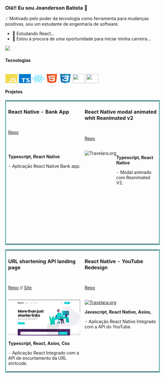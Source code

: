 ### Olá!! Eu sou Joanderson Batista 👋

💡 Motivado pelo poder da tecnologia como ferramenta para mudanças positivas, sou um estudante de engenharia de software.
- 🌱 Estudando React...
- 👯 Estou à procura de uma oportunidade para iniciar minha carreira...

<a target="_blank" href="https://api.whatsapp.com/send?phone=5511993747417&text=Ol%C3%A1!!">
<img src="https://img.shields.io/badge/WhatsApp-25D366?style=for-the-badge&logo=whatsapp&logoColor=white"/>	
</a>

#### Tecnologias

<div style="display: inline_block"><br>
  <img align="center" alt="" height="30" width="40" src="https://raw.githubusercontent.com/devicons/devicon/master/icons/javascript/javascript-plain.svg">
  <img align="center" alt="" height="30" width="40" src="https://raw.githubusercontent.com/devicons/devicon/master/icons/typescript/typescript-plain.svg">
  <img align="center" alt="" height="30" width="40" src="https://raw.githubusercontent.com/devicons/devicon/master/icons/react/react-original.svg">
  <img align="center" alt="" height="30" width="40" src="https://raw.githubusercontent.com/devicons/devicon/master/icons/html5/html5-original.svg">
  <img align="center" alt="" height="30" width="40" src="https://raw.githubusercontent.com/devicons/devicon/master/icons/css3/css3-original.svg">
  <img align="center" alt="" height="30" width="40" src="https://cdn.jsdelivr.net/gh/devicons/devicon/icons/nodejs/nodejs-original.svg">
  <img align="center" alt="" height="30" width="40" src="https://cdn.jsdelivr.net/gh/devicons/devicon/icons/mysql/mysql-original.svg">
</div>

#### Projetos

<table bordercolor="#66b2b2">
	
  <tr>
    <td width="33%" valign="top">
      <h3>React Native - Bank App</h3>
        <br />
        <p><a target="_blank" href="https://github.com/joandersonbatista/react-native-bank-app/">Repo</a> </p>
        <br />
        <a target="_blank" href="https://github.com/joandersonbatista/react-native-bank-app/">
            <img src="https://github.com/joandersonbatista/react-native-bank-app/blob/main/screenShots/designGif.gif" width="100%" alt=""/>
        </a>
			<p><strong>Typescript, React Native</strong></p>
        <p> - Aplicação React Native Bank app.</p>
    </td>
		<td width="33%" valign="top">
      <h3>React Native modal animated whit Reanimated v2</h3>
        <br />
        <p><a target="_blank" href="https://github.com/joandersonbatista/react-native-animated-modal">Repo</a></p>
        <br />
        <a target="_blank" href="https://github.com/joandersonbatista/react-native-YouTube-redesign">
            <img align="left" src="https://github.com/joandersonbatista/react-native-animated-modal/blob/main/screenShots/1.gif" height="300" alt="Travelara.org"/>
        </a>
			<p><strong>Typescript, React Native</strong></p>
        <p> - Modal animado com Reanimated V2.</p>
    </td>
  </tr>
	
</table>

<table bordercolor="#66b2b2">
	
  <tr>
    <td width="33%" valign="top">
      <h3>URL shortening API landing page</h3>
        <br />
        <p><a target="_blank" href="https://github.com/joandersonbatista/url-shortening-api-landing-page">Repo</a> // <a target="_blank" href="https://gifted-wiles-599494.netlify.app/">Site</a></p>
        <br />
        <a target="_blank" href="https://gifted-wiles-599494.netlify.app/">
            <img src="https://raw.githubusercontent.com/joandersonbatista/url-shortening-api-landing-page/main/design/simplescreenrecorder-2022-01-03_13.10.38.gif" width="100%" alt=""/>
        </a>
			<p><strong>Typescript, React, Axios, Css</strong></p>
        <p> - Aplicação React Integrado com a API de encurtamento da URL shrtcode.</p>
    </td>
		<td width="33%" valign="top">
      <h3>React Native - YouTube Redesign</h3>
        <br />
        <p><a target="_blank" href="https://github.com/joandersonbatista/react-native-YouTube-redesign">Repo</a></p>
        <br />
        <a target="_blank" href="https://github.com/joandersonbatista/react-native-YouTube-redesign">
            <img src="https://github.com/joandersonbatista/react-native-YouTube-redesign/blob/main/screenshots/design.gif" width="100%" alt="Travelara.org"/>
        </a>
			<p><strong>Javascript, React Native, Axios,</strong></p>
        <p> - Aplicação React Native Integrado com a API do YouTube.</p>
    </td>
  </tr>
	
</table>
<!--
**joandersonbatista/joandersonbatista** is a ✨ _special_ ✨ repository because its `README.md` (this file) appears on your GitHub profile.

Here are some ideas to get you started:

- 🔭 I’m currently working on ...
- 🌱 Estudando React...
- 👯 Estou a procura de uma oportunidade para iniciar minha carreira...
- 🤔 I’m looking for help with ...
- 💬 Ask me about ...
- 📫 How to reach me: ...
- 😄 Pronouns: ...
- ⚡ Fun fact: ...
-->
